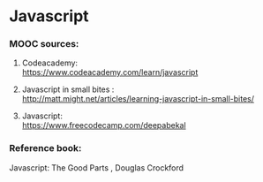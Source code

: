 # Javascript

### MOOC sources:  

1. Codeacademy:  
https://www.codeacademy.com/learn/javascript  

2. Javascript in small bites :  
http://matt.might.net/articles/learning-javascript-in-small-bites/

3. Javascript:  
https://www.freecodecamp.com/deepabekal


### Reference book:
Javascript: The Good Parts , Douglas Crockford

